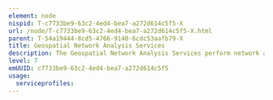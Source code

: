 ```yaml
---
element: node
nispid: T-c7733be9-63c2-4ed4-bea7-a272d614c5f5-X
url: /node/T-c7733be9-63c2-4ed4-bea7-a272d614c5f5-X.html
parent: T-54a19444-8cd5-4766-9140-6cdc53aafb79-X
title: Geospatial Network Analysis Services
description: The Geospatial Network Analysis Services perform network analysis operations such as routing (shortest path, fastest path), closest facility location, or area analysis.
level: 7
emUUID: c7733be9-63c2-4ed4-bea7-a272d614c5f5
usage:
  serviceprofiles:
---
```

